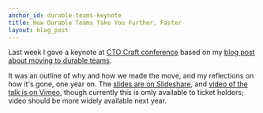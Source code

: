 ```yaml
---
anchor_id: durable-teams-keynote
title: How Durable Teams Take You Further, Faster
layout: blog_post
---
```


Last week I gave a keynote at [CTO Craft conference](https://conference.ctocraft.com) based on my [blog post about moving to durable teams](https://medium.com/ft-product-technology/unlocking-value-with-durable-teams-a70efb435a19).

It was an outline of why and how we made the move, and my reflections on how it's gone, one year on. The [slides are on Slideshare](https://www.slideshare.net/annashipman/how-durable-teams-take-you-further-faster), and [video of the talk is on Vimeo](https://vimeo.com/showcase/ctocraftcon2020), though currently this is omly available to ticket holders; video should be more widely available next year.
